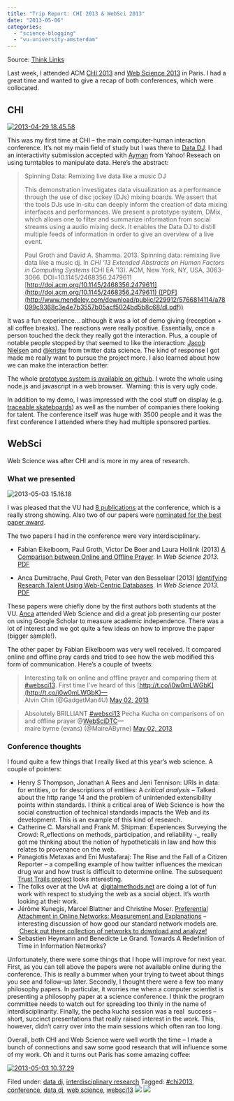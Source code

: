 ```yaml
---
title: "Trip Report: CHI 2013 & WebSci 2013"
date: "2013-05-06"
categories: 
  - "science-blogging"
  - "vu-university-amsterdam"
---
```


Source: [Think Links](http://thinklinks.wordpress.com/feed/)

Last week, I attended ACM [CHI 2013](http://chi2013.acm.org) and [Web Science 2013](http://www.websci13.org) in Paris. I had a great time and wanted to give a recap of both conferences, which were collocated.

## CHI

[![2013-04-29 18.45.58](http://thinklinks.files.wordpress.com/2013/05/2013-04-29-18-45-58.jpg?w=300&h=225)](http://thinklinks.files.wordpress.com/2013/05/2013-04-29-16-00-21.jpg)

This was my first time at CHI – the main computer-human interaction conference. It’s not my main field of study but I was there to [Data DJ](http://thinklinks.wordpress.com/category/data-dj/). I had an interactivity submission accepted with [Ayman](https://twitter.com/ayman) from Yahoo! Reseach on using turntables to manipulate data. Here’s the abstract:

> Spinning Data: Remixing live data like a music DJ
> 
> This demonstration investigates data visualization as a performance through the use of disc jockey (DJs) mixing boards. We assert that the tools DJs use in-situ can deeply inform the creation of data mixing interfaces and performances. We present a prototype system, DMix, which allows one to filter and summarize information from social streams using a audio mixing deck. It enables the Data DJ to distill multiple feeds of information in order to give an overview of a live event.
> 
> Paul Groth and David A. Shamma. 2013. Spinning data: remixing live data like a music dj. In _CHI ’13 Extended Abstracts on Human Factors in Computing Systems_ (CHI EA ’13). ACM, New York, NY, USA, 3063-3066. DOI=10.1145/2468356.2479611 [http://doi.acm.org/10.1145/2468356.2479611](http://doi.acm.org/10.1145/2468356.2479611) ([PDF](http://www.mendeley.com/download/public/229912/5766814114/a78099c9368c3e4e7b3557b05acf5024bd5b8c68/dl.pdf))

It was a fun experience… although it was a lot of demo giving (reception + all coffee breaks). The reactions were really positive. Essentially, once a person touched the deck they really got the interaction. Plus, a couple of notable people stopped by that seemed to like the interaction: [Jacob Nielsen](http://www.nngroup.com/people/jakob-nielsen/) and [@kristw](https://twitter.com/kristw) from twitter data science. The kind of response I got made me really want to pursue the project more. I also learned about how we can make the interaction better.

The whole [prototype system is available on github](https://github.com/pgroth/datadj). I wrote the whole using node.js and javascript in a web browser.  Warning: this is very ugly code.

In addition to my demo, I was impressed with the cool stuff on display (e.g. [traceable skateboards](http://www.youtube.com/watch?v=xZMBLfZ06bY)) as well as the number of companies there looking for talent. The conference itself was huge with 3500 people and it was the first conference I attended where they had multiple sponsored parties.

## WebSci

Web Science was after CHI and is more in my area of research.

### What we presented

![2013-05-03 15.16.18](http://thinklinks.files.wordpress.com/2013/05/2013-05-03-15-16-18.jpg?w=225&h=300)

I was pleased that the VU had [8 publications](http://webscience.networkinstitute.org/ws-pubs/) at the conference, which is a really strong showing. Also two of our papers were [nominated for the best paper award](http://webscience.networkinstitute.org/content/two-best-paper-nominees-at-websci13/).

The two papers I had in the conference were very interdisciplinary.

- Fabian Eikelboom, Paul Groth, Victor De Boer and Laura Hollink (2013) [A Comparison between Online and Offline Prayer](http://www.mendeley.com/c/5762237034/p/229912/eikelboom-2013-a-comparison-between-online-and-offline-prayer/ "A Comparison between Online and Offline Prayer"). In _Web Science 2013_. [PDF](http://www.mendeley.com/download/public/229912/5762237034/3f869103e5698ddbb2c1a784004041a4abc4ec1f/dl.pdf "Download file")
    
- Anca Dumitrache, Paul Groth, Peter van den Besselaar (2013) [Identifying Research Talent Using Web-Centric Databases](http://www.mendeley.com/research/identifying-research-talent-using-webcentric-databases/ "Identifying Research Talent Using Web-Centric Databases"). In _Web Science 2013_.  [PDF](http://www.mendeley.com/download/public/229912/5630428764/f71460c90ec81439cd10f89da9ee74ba4db5005e/dl.pdf "Download file")

These papers were chiefly done by the first authors both students at the VU. [Anca](http://www.few.vu.nl/~mde430/) attended Web Science and did a great job presenting our poster on using Google Scholar to measure academic independence. There was a lot of interest and we got quite a few ideas on how to improve the paper (bigger sample!).

The other paper by Fabian Eikelboom was very well received. It compared online and offline pray cards and tried to see how the web modified this form of communication. Here’s a couple of tweets:

> Interesting talk on online and offline prayer and comparing them at [#websci13](http://twitter.com/search?q=%23websci13 "#websci13"). First time I've heard of this [http://t.co/i0w0mLWGbK](http://t.co/i0w0mLWGbK)—  
> Alvin Chin (@GadgetMan4U) [May 02, 2013](http://twitter.com/#!/GadgetMan4U/status/329943685850624000)

> Absolutely BRILLIANT [#websci13](http://twitter.com/search?q=%23websci13 "#websci13") Pecha Kucha on comparisons of on and offline prayer @[WebSciDTC](https://twitter.com/WebSciDTC)—  
> maire byrne (evans) (@MaireAByrne) [May 02, 2013](http://twitter.com/#!/MaireAByrne/status/329943099700834305)

### Conference thoughts

I found quite a few things that I really liked at this year’s web science. A couple of pointers:

- Henry S Thompson, Jonathan A Rees and Jeni Tennison: URIs in data: for entities, or for descriptions of entities: A _critical analysis –_ Talked about the http range 14 and the problem of unintended extensibility points within standards. I think a critical area of Web Science is how the social construction of technical standards impacts the Web and its development. This is an example of this kind of research.
- Catherine C. Marshall and Frank M. Shipman: Experiences Surveying the Crowd: R_eflections on methods, participation, and reliability -_ really got me thinking about the notion of hypotheticals in law and how this relates to provenance on the web.
- Panagiotis Metaxas and Eni Mustafaraj: The Rise and the Fall of a Citizen Reporter – a compelling example of how twitter influences the mexican drug war and how trust is difficult to determine online. The subsequent [Trust Trails project](http://cs.wellesley.edu/~pmetaxas/TrustTrails.pdf) looks interesting.
- The folks over at the UvA at  [digitalmethods.net](http://digitalmethods.net) are doing a lot of fun work with respect to studying the web as a social object. It’s worth looking at their work.
- Jérôme Kunegis, Marcel Blattner and Christine Moser. [Preferential Attachment in Online Networks: Measurement and Explanations](http://userpages.uni-koblenz.de/~kunegis/paper/kunegis-blattner-moser-preferential-attachment-in-online-networks-measurement-and-explanations.pdf) – interesting discussion of how good our standard network models are.  [Check out there collection of networks to download and analyze!](http://konect.uni-koblenz.de/networks/)
- Sebastien Heymann and Benedicte Le Grand. Towards A Redefinition of Time in Information Networks?

Unfortunately, there were some things that I hope will improve for next year. First, as you can tell above the papers were not available online during the conference. This is really a bummer when your trying to tweet about things you see and follow-up later. Secondly, I thought there were a few too many philosophy papers. In particular, it worries me when a computer scientist is presenting a philosophy paper at a science conference. I think the program committee needs to watch out for spreading too thinly in the name of interdisciplinarity. Finally, the pecha kucha session was a real  success – short, succinct presentations that really raised interest in the work. This, however, didn’t carry over into the main sessions which often ran too long.

Overall, both CHI and Web Science were well worth the time – I made a bunch of connections and saw some good research that will influence some of my work. Oh and it turns out Paris has some amazing coffee:

[![2013-05-03 10.37.29](http://thinklinks.files.wordpress.com/2013/05/2013-05-03-10-37-29.jpg?w=300&h=225)](http://thinklinks.files.wordpress.com/2013/05/2013-05-03-10-37-29.jpg)

  
Filed under: [data dj](http://thinklinks.wordpress.com/category/data-dj/), [interdisciplinary research](http://thinklinks.wordpress.com/category/interdisciplinary-research/) Tagged: [#chi2013](http://thinklinks.wordpress.com/tag/chi2013/), [conference](http://thinklinks.wordpress.com/tag/conference/), [data dj](http://thinklinks.wordpress.com/tag/data-dj/), [web science](http://thinklinks.wordpress.com/tag/web-science/), [websci13](http://thinklinks.wordpress.com/tag/websci13/) [![](http://feeds.wordpress.com/1.0/comments/thinklinks.wordpress.com/518/)](http://feeds.wordpress.com/1.0/gocomments/thinklinks.wordpress.com/518/) ![](http://stats.wordpress.com/b.gif?host=thinklinks.wordpress.com&blog=5274753&post=518&subd=thinklinks&ref=&feed=1)
